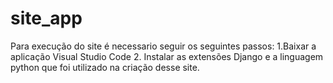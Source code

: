 # site_app

Para execução do site é necessario seguir os seguintes passos:
1.Baixar a aplicação Visual Studio Code
2. Instalar as extensões Django e a linguagem python que foi utilizado na criação desse site.
